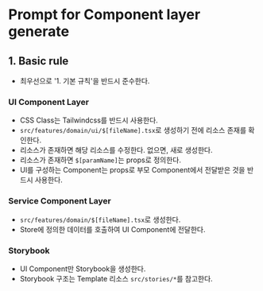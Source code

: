 # Prompt for Component layer generate

## 1. Basic rule

- 최우선으로 '1. 기본 규칙'을 반드시 준수한다.

### UI Component Layer

- CSS Class는 Tailwindcss를 반드시 사용한다.
- `src/features/domain/ui/$[fileName].tsx`로 생성하기 전에 리소스 존재를 확인한다.
- 리소스가 존재하면 해당 리소스를 수정한다. 없으면, 새로 생성한다.
- 리소스가 존재하면 `$[paramName]`는 props로 정의한다. 
- UI를 구성하는 Component는 props로 부모 Component에서 전달받은 것을 반드시 사용한다.

### Service Component Layer

- `src/features/domain/$[fileName].tsx`로 생성한다.
- Store에 정의한 데이터를 호출하여 UI Component에 전달한다.

### Storybook

- UI Component만 Storybook을 생성한다.
- Storybook 구조는 Template 리소스 `src/stories/*`를 참고한다.
